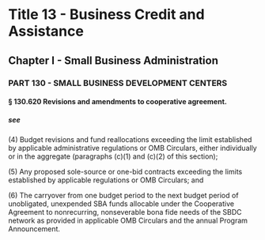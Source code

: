 
# Title 13 - Business Credit and Assistance
## Chapter I - Small Business Administration
### PART 130 - SMALL BUSINESS DEVELOPMENT CENTERS
#### § 130.620 Revisions and amendments to cooperative agreement.
##### see

(4) Budget revisions and fund reallocations exceeding the limit established by applicable administrative regulations or OMB Circulars, either individually or in the aggregate (paragraphs (c)(1) and (c)(2) of this section);

(5) Any proposed sole-source or one-bid contracts exceeding the limits established by applicable regulations or OMB Circulars; and

(6) The carryover from one budget period to the next budget period of unobligated, unexpended SBA funds allocable under the Cooperative Agreement to nonrecurring, nonseverable bona fide needs of the SBDC network as provided in applicable OMB Circulars and the annual Program Announcement.
